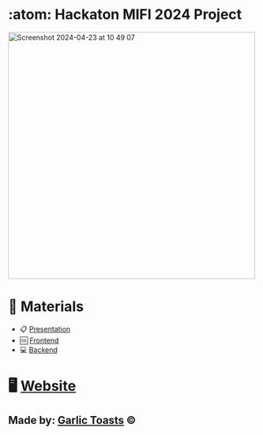<h1>:atom: Hackaton MIFI 2024 Project</h1>

<img width="500" alt="Screenshot 2024-04-23 at 10 49 07" src="https://github.com/Garlic-Toasts/web_auth/assets/163736717/60905cda-a980-4fe8-b1d0-fc526332f672">

<h1 align="left">📖 Materials</h1>

* 📋 <a href="https://docs.google.com/presentation/d/1pgkVqZvqq5UliIxUKwPUMQZcPeg0RCW51TZRGIZfaus/edit">Presentation</a>
* 🆒 <a href="https://github.com/Garlic-Toasts/webauthn-frontend" target="_blank">Frontend</a>
* 💻 <a href="https://github.com/Garlic-Toasts/webauthn-api" target="_blank">Backend</a>

<h1 align="left">🖥️ <a href="https://garlictoasts.ru/" target="_blank">Website</a></h1>

<h2>Made by: <a href="https://github.com/Garlic-Toasts" target="_blank">Garlic Toasts</a> ©️</h2>


